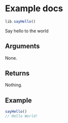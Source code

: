 # Example docs

```js
lib.sayHello()
```

Say hello to the world

## Arguments

None.

## Returns

Nothing.

## Example

```js
sayHello()
// Hello World!
```
